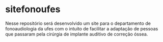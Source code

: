 # sitefonoufes
Nesse repositório será desenvolvido um site para o departamento de fonoaudiologia da ufes com o intuito de facilitar a adaptação de pessoas que passaram pela cirúrgia de implante auditivo de correção óssea.
